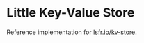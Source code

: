 # Little Key-Value Store

Reference implementation for [lsfr.io/kv-store](https://lsfr.io/kv-store/).
